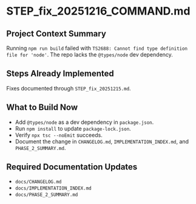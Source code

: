 # STEP_fix_20251216_COMMAND.md

## Project Context Summary
Running `npm run build` failed with `TS2688: Cannot find type definition file for 'node'`. The repo lacks the `@types/node` dev dependency.

## Steps Already Implemented
Fixes documented through `STEP_fix_20251215.md`.

## What to Build Now
- Add `@types/node` as a dev dependency in `package.json`.
- Run `npm install` to update `package-lock.json`.
- Verify `npx tsc --noEmit` succeeds.
- Document the change in `CHANGELOG.md`, `IMPLEMENTATION_INDEX.md`, and `PHASE_2_SUMMARY.md`.

## Required Documentation Updates
- `docs/CHANGELOG.md`
- `docs/IMPLEMENTATION_INDEX.md`
- `docs/PHASE_2_SUMMARY.md`
